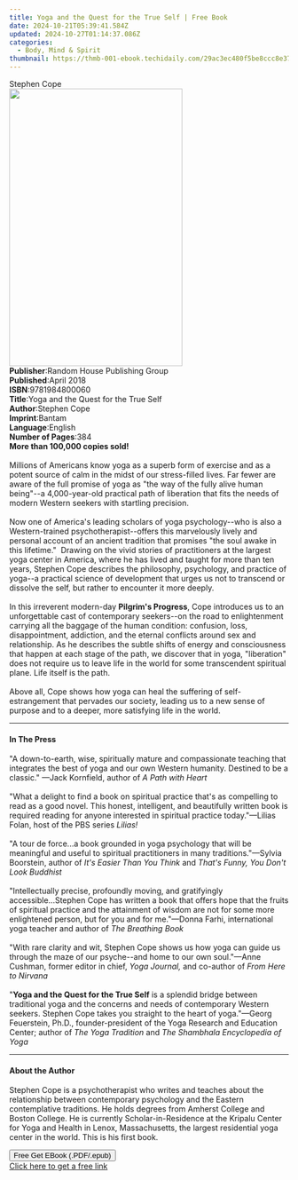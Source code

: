 ```yaml
---
title: Yoga and the Quest for the True Self | Free Book
date: 2024-10-21T05:39:41.584Z
updated: 2024-10-27T01:14:37.086Z
categories:
  - Body, Mind & Spirit
thumbnail: https://thmb-001-ebook.techidaily.com/29ac3ec480f5be8ccc8e37e630bcf4b9dd0dae0593d80d1888f4228b1740489f.jpg
---
```

<main id="book-container">
  <div class="flex flex-col">
    <div class="book-brief flex-1 py-6 px-4 sm:p-6 md:py-10 md:px-8">
      <!-- brief-->
      <div class="book-brief-main">Stephen Cope</div>
    </div>
    <div
      class="book-meta-info flex-1 grid gap-4 col-start-1 col-end-3 row-start-1 sm:mb-6 sm:grid-cols-4 lg:gap-6 lg:col-start-2 lg:row-end-6 lg:row-span-6 lg:mb-0"
    >
      <div
        class="book-meta-info-left place-content-center mt-4 p-4 text-sm leading-6 col-start-2 col-span-2 dark:text-slate-400"
      >
        <img
          class="w-full h-500 object-cover rounded-lg sm:h-255 sm:col-span-2 lg:col-span-full"
          src="https://img-001-ebook.techidaily.com/6282b8b84988be3a8e88c3d55ed763bace30e07543b73249dfa8caacb9541f1a.jpg"
          alt=""
          width="312"
          height="500"
        />
      </div>
      <div
        class="book-meta-info-right mt-2 col-start-1 row-start-2 col-span-3 self-center"
      >
        <!-- meta data  -->
        <div class="flex flex-col px-4 md:px-8">
          <div class="flex-1">
            <strong>Publisher</strong>:<span class="px-2"
              >Random House Publishing Group</span
            >
          </div>
          <div class="flex-1">
            <strong>Published</strong>:<span class="px-2">April 2018</span>
          </div>
          <div class="flex-1">
            <strong>ISBN</strong>:<span class="px-2">9781984800060</span>
          </div>
          <div class="flex-1">
            <strong>Title</strong>:<span class="px-2"
              >Yoga and the Quest for the True Self</span
            >
          </div>
          <div class="flex-1">
            <strong>Author</strong>:<span class="px-2">Stephen Cope</span>
          </div>
          <div class="flex-1">
            <strong>Imprint</strong>:<span class="px-2">Bantam</span>
          </div>
          <div class="flex-1">
            <strong>Language</strong>:<span class="px-2">English</span>
          </div>
          <div class="flex-1">
            <strong>Number of Pages</strong>:<span class="px-2">384</span>
          </div>
        </div>
      </div>
    </div>
    <div class="book-description flex-1 py-6 px-4 sm:p-6 md:py-10 md:px-8">
      <div class="book-description-main">
        <div accordion-content="" id="description">
          <b>More than 100,000 copies sold!</b><br /><br />Millions of Americans
          know yoga as a superb form of exercise and as a potent source of calm
          in the midst of our stress-filled lives. Far fewer are aware of the
          full promise of yoga as "the way of the fully alive human being"--a
          4,000-year-old practical path of liberation that fits the needs of
          modern Western seekers with startling precision.<br /><br />Now one of
          America's leading scholars of yoga psychology--who is also a
          Western-trained psychotherapist--offers this marvelously lively and
          personal account of an ancient tradition that promises "the soul awake
          in this lifetime."&nbsp;&nbsp;Drawing on the vivid stories of
          practitioners at the largest yoga center in America, where he has
          lived and taught for more than ten years, Stephen Cope describes the
          philosophy, psychology, and practice of yoga--a practical science of
          development that urges us not to transcend or dissolve the self, but
          rather to encounter it more deeply.<br /><br />In this irreverent
          modern-day <b>Pilgrim's Progress</b>, Cope introduces us to an
          unforgettable cast of contemporary seekers--on the road to
          enlightenment carrying all the baggage of the human condition:
          confusion, loss, disappointment, addiction, and the eternal conflicts
          around sex and relationship. As he describes the subtle shifts of
          energy and consciousness that happen at each stage of the path, we
          discover that in yoga, "liberation" does not require us to leave life
          in the world for some transcendent spiritual plane. Life itself is the
          path.<br /><br />Above all, Cope shows how yoga can heal the suffering
          of self-estrangement that pervades our society, leading us to a new
          sense of purpose and to a deeper, more satisfying life in the world.
        </div>
        <div class="accordion-fader"></div>
      </div>
    </div>
    <div class="book-excerpts flex-1 py-6 px-4 sm:p-6 md:py-10 md:px-8">
      <!-- excerpts-->
      <div class="book-excerpts-main">
        <hr />
        <h4 class="placeholder placeholder-heading">
          <span>In The Press</span>
        </h4>
        <p>
          "A down-to-earth, wise, spiritually mature and compassionate teaching
          that integrates the best of yoga and our own Western humanity.
          Destined to be a classic." —Jack Kornfield, author of
          <i>A Path with Heart</i><br /><br />
          "What a delight to find a book on spiritual practice that's as
          compelling to read as a good novel. This honest, intelligent, and
          beautifully written book is required reading for anyone interested in
          spiritual practice today."—Lilias Folan, host of the PBS series
          <i>Lilias!</i><br /><br />"A tour de force...a book grounded in yoga
          psychology that will be meaningful and useful to spiritual
          practitioners in many traditions."—Sylvia Boorstein, author of
          <i>It's Easier Than You Think</i> and
          <i>That's Funny, You Don't Look Buddhist</i
          ><br /><br />"Intellectually precise, profoundly moving, and
          gratifyingly accessible...Stephen Cope has written a book that offers
          hope that the fruits of spiritual practice and the attainment of
          wisdom are not for some more enlightened person, but for you and for
          me."—Donna Farhi, international yoga teacher and author of
          <i>The Breathing Book</i><br /><br />"With rare clarity and wit,
          Stephen Cope shows us how yoga can guide us through the maze of our
          psyche--and home to our own soul."—Anne Cushman, former editor in
          chief, <i>Yoga Journal,</i> and co-author of<i>
            From Here to Nirvana</i
          ><br /><br />"<b>Yoga and the Quest for the True Self</b> is a
          splendid bridge between traditional yoga and the concerns and needs of
          contemporary Western seekers. Stephen Cope takes you straight to the
          heart of yoga."—Georg Feuerstein, Ph.D., founder-president of the Yoga
          Research and Education Center; author of <i>The Yoga Tradition </i>and
          <i>The Shambhala Encyclopedia of Yoga</i>
        </p>
      </div>
    </div>
    <div class="book-about-author flex-1 py-6 px-4 sm:p-6 md:py-10 md:px-8">
      <!-- about author-->
      <div class="book-main-author-main">
        <hr />
        <h4 class="placeholder placeholder-heading">
          <span>About the Author</span>
        </h4>
        <p>
          Stephen Cope is a psychotherapist who writes and teaches about the
          relationship between contemporary psychology and the Eastern
          contemplative traditions. He holds degrees from Amherst College and
          Boston College. He is currently Scholar-in-Residence at the Kripalu
          Center for Yoga and Health in Lenox, Massachusetts, the largest
          residential yoga center in the world. This is his first book.
        </p>
      </div>
    </div>
    <div class="book-free-get flex-1 py-6 px-4 sm:p-6 md:py-10 md:px-8">
      <button
        id="btn-free-get"
        class="bg-blue-500 hover:bg-blue-700 text-white font-bold py-2 px-4 rounded"
      >
        Free Get EBook (.PDF/.epub)
      </button>
      <div id="countdown-display" class="px-2 text-lg mt-2"></div>
      <a
        id="free-link"
        class="hidden bg-blue-500 hover:bg-blue-700 text-white font-bold py-2 px-4 rounded"
        href="https://www.ebooks.com/en-us/book/95958876/yoga-and-the-quest-for-the-true-self/stephen-cope/"
        target="_blank"
        >Click here to get a free link</a
      >
    </div>
    <script>
      let countdownTime = 0;
      let countdownInterval = null;
      document
        .getElementById('btn-free-get')
        .addEventListener('click', startCountdown);
      function startCountdown() {
        countdownTime = new Date().getTime() + 60000 * 3;
        countdownInterval = setInterval(updateCountdown, 1000);
        document.getElementById('btn-free-get').disabled = true;
        document
          .getElementById('btn-free-get')
          .classList.add('bg-gray-500', 'cursor-not-allowed');
      }
      function updateCountdown() {
        let currentTime = new Date().getTime();
        let timeLeft = countdownTime - currentTime;
        let secondsLeft = Math.floor(timeLeft / 1000);
        document.getElementById('countdown-display').innerHTML =
          `Remaining time: ${secondsLeft} seconds.`;
        if (secondsLeft <= 0) {
          clearInterval(countdownInterval);
          document.getElementById('btn-free-get').classList.add('hidden');
          document.getElementById('free-link').classList.remove('hidden');
          document.getElementById('countdown-display').innerHTML = '';
        }
      }
    </script>
  </div>
</main>

<ins class="adsbygoogle"
      style="display:block"
      data-ad-client="ca-pub-7571918770474297"
      data-ad-slot="8358498916"
      data-ad-format="auto"
      data-full-width-responsive="true"></ins>
    
